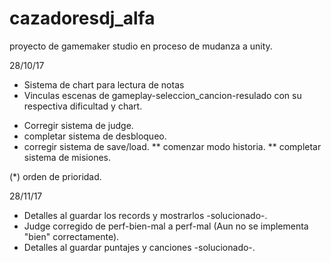 # cazadoresdj_alfa
proyecto de gamemaker studio en proceso de mudanza a unity.

 28/10/17
 - Sistema de chart para lectura de notas
 - Vinculas escenas de gameplay-seleccion_cancion-resulado con su respectiva dificultad y chart.
 
 * Corregir sistema de judge.
 * completar sistema de desbloqueo.
 * corregir sistema de save/load.
 ** comenzar modo historia.
 ** completar sistema de misiones.
 
 (*) orden de prioridad.

28/11/17
- Detalles al guardar los records y mostrarlos -solucionado-.
- Judge corregido de perf-bien-mal a perf-mal (Aun no se implementa "bien" correctamente).
- Detalles al guardar puntajes y canciones -solucionado-.
